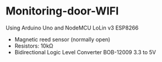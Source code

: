 # Monitoring-door-WIFI
Using Arduino Uno and NodeMCU LoLin v3 ESP8266
- Magnetic reed sensor (normally open)
- Resistors: 10kΩ 
- Bidirectional Logic Level Converter BOB-12009 3.3 to 5V

